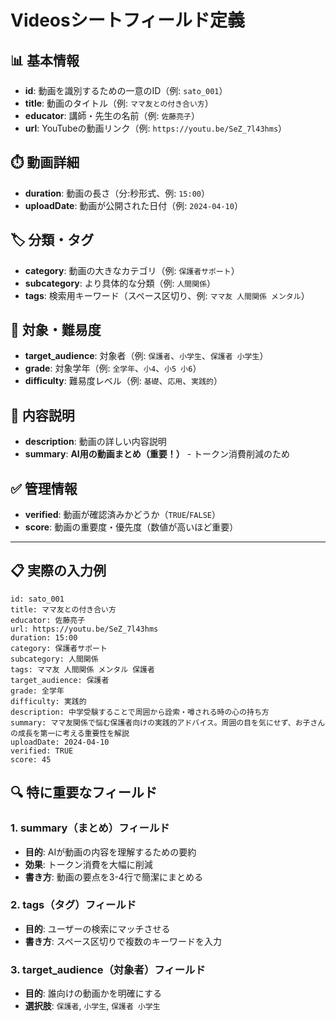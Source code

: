 # Videosシートフィールド定義

## 📊 基本情報
- **id**: 動画を識別するための一意のID（例: `sato_001`）
- **title**: 動画のタイトル（例: `ママ友との付き合い方`）
- **educator**: 講師・先生の名前（例: `佐藤亮子`）
- **url**: YouTubeの動画リンク（例: `https://youtu.be/SeZ_7l43hms`）

## ⏱️ 動画詳細
- **duration**: 動画の長さ（分:秒形式、例: `15:00`）
- **uploadDate**: 動画が公開された日付（例: `2024-04-10`）

## 🏷️ 分類・タグ
- **category**: 動画の大きなカテゴリ（例: `保護者サポート`）
- **subcategory**: より具体的な分類（例: `人間関係`）
- **tags**: 検索用キーワード（スペース区切り、例: `ママ友 人間関係 メンタル`）

## 🎯 対象・難易度
- **target_audience**: 対象者（例: `保護者`、`小学生`、`保護者 小学生`）
- **grade**: 対象学年（例: `全学年`、`小4`、`小5 小6`）
- **difficulty**: 難易度レベル（例: `基礎`、`応用`、`実践的`）

## 📝 内容説明
- **description**: 動画の詳しい内容説明
- **summary**: **AI用の動画まとめ（重要！）** - トークン消費削減のため

## ✅ 管理情報
- **verified**: 動画が確認済みかどうか（`TRUE`/`FALSE`）
- **score**: 動画の重要度・優先度（数値が高いほど重要）

---

## 📋 実際の入力例

```
id: sato_001
title: ママ友との付き合い方
educator: 佐藤亮子
url: https://youtu.be/SeZ_7l43hms
duration: 15:00
category: 保護者サポート
subcategory: 人間関係
tags: ママ友 人間関係 メンタル 保護者
target_audience: 保護者
grade: 全学年
difficulty: 実践的
description: 中学受験することで周囲から詮索・噂される時の心の持ち方
summary: ママ友関係で悩む保護者向けの実践的アドバイス。周囲の目を気にせず、お子さんの成長を第一に考える重要性を解説
uploadDate: 2024-04-10
verified: TRUE
score: 45
```

## 🔍 特に重要なフィールド

### 1. **summary（まとめ）フィールド**
- **目的**: AIが動画の内容を理解するための要約
- **効果**: トークン消費を大幅に削減
- **書き方**: 動画の要点を3-4行で簡潔にまとめる

### 2. **tags（タグ）フィールド**
- **目的**: ユーザーの検索にマッチさせる
- **書き方**: スペース区切りで複数のキーワードを入力

### 3. **target_audience（対象者）フィールド**
- **目的**: 誰向けの動画かを明確にする
- **選択肢**: `保護者`, `小学生`, `保護者 小学生`
